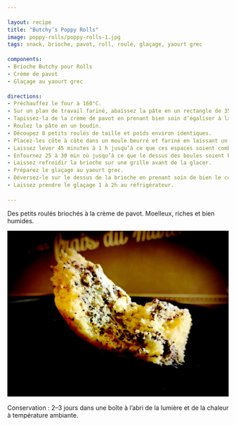 ```yaml
---

layout: recipe
title: "Butchy’s Poppy Rolls"
image: poppy-rolls/poppy-rolls-1.jpg
tags: snack, brioche, pavot, roll, roulé, glaçage, yaourt grec

components: 
- Brioche Butchy pour Rolls
- Crème de pavot
- Glaçage au yaourt grec

directions:
- Préchauffez le four à 160°C.
- Sur un plan de travail fariné, abaissez la pâte en un rectangle de 35 cm sur 25 environ.
- Tapissez-la de la crème de pavot en prenant bien soin d’égaliser à la spatule, et de laisser un espace des 4 côtés.
- Roulez la pâte en un boudin.
- Découpez 8 petits roulés de taille et poids environ identiques. 
- Placez-les côte à côte dans un moule beurré et fariné en laissant un peu d’espace. 
- Laissez lever 45 minutes à 1 h jusqu’à ce que ces espaces soient comblés.
- Enfournez 25 à 30 min où jusqu’à ce que le dessus des boules soient bien dorés.
- Laissez refroidir la brioche sur une grille avant de la glacer.
- Préparez le glaçage au yaourt grec.
- Déversez-le sur le dessus de la brioche en prenant soin de bien le couvrir à l’aide d’une spatule.
- Laissez prendre le glaçage 1 à 2h au réfrigérateur.

---
```


Des petits roulés briochés à la crème de pavot. Moelleux, riches et bien humides.

![Des roulés avec une crème de pavot, par contre il ne faudra pas faire de test toxicologique après en avoir mangé.](../images/poppy-rolls/poppy-rolls-2.jpg)

Conservation&nbsp;: 2–3 jours dans une boîte à l’abri de la lumière et de la chaleur à température ambiante.